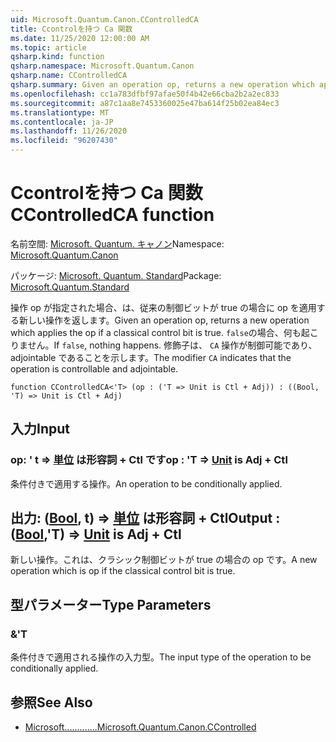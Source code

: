 ```yaml
---
uid: Microsoft.Quantum.Canon.CControlledCA
title: Ccontrolを持つ Ca 関数
ms.date: 11/25/2020 12:00:00 AM
ms.topic: article
qsharp.kind: function
qsharp.namespace: Microsoft.Quantum.Canon
qsharp.name: CControlledCA
qsharp.summary: Given an operation op, returns a new operation which applies the op if a classical control bit is true. If `false`, nothing happens. The modifier `CA` indicates that the operation is controllable and adjointable.
ms.openlocfilehash: cc1a783dfbf97afae50f4b42e66cba2b2a2ec833
ms.sourcegitcommit: a87c1aa8e7453360025e47ba614f25b02ea84ec3
ms.translationtype: MT
ms.contentlocale: ja-JP
ms.lasthandoff: 11/26/2020
ms.locfileid: "96207430"
---
```

# <a name="ccontrolledca-function"></a><span data-ttu-id="39fe0-102">Ccontrolを持つ Ca 関数</span><span class="sxs-lookup"><span data-stu-id="39fe0-102">CControlledCA function</span></span>

<span data-ttu-id="39fe0-103">名前空間: [Microsoft. Quantum. キャノン](xref:Microsoft.Quantum.Canon)</span><span class="sxs-lookup"><span data-stu-id="39fe0-103">Namespace: [Microsoft.Quantum.Canon](xref:Microsoft.Quantum.Canon)</span></span>

<span data-ttu-id="39fe0-104">パッケージ: [Microsoft. Quantum. Standard](https://nuget.org/packages/Microsoft.Quantum.Standard)</span><span class="sxs-lookup"><span data-stu-id="39fe0-104">Package: [Microsoft.Quantum.Standard](https://nuget.org/packages/Microsoft.Quantum.Standard)</span></span>


<span data-ttu-id="39fe0-105">操作 op が指定された場合、は、従来の制御ビットが true の場合に op を適用する新しい操作を返します。</span><span class="sxs-lookup"><span data-stu-id="39fe0-105">Given an operation op, returns a new operation which applies the op if a classical control bit is true.</span></span> <span data-ttu-id="39fe0-106">`false`の場合、何も起こりません。</span><span class="sxs-lookup"><span data-stu-id="39fe0-106">If `false`, nothing happens.</span></span>
<span data-ttu-id="39fe0-107">修飾子は、 `CA` 操作が制御可能であり、adjointable であることを示します。</span><span class="sxs-lookup"><span data-stu-id="39fe0-107">The modifier `CA` indicates that the operation is controllable and adjointable.</span></span>

```qsharp
function CControlledCA<'T> (op : ('T => Unit is Ctl + Adj)) : ((Bool, 'T) => Unit is Ctl + Adj)
```


## <a name="input"></a><span data-ttu-id="39fe0-108">入力</span><span class="sxs-lookup"><span data-stu-id="39fe0-108">Input</span></span>

### <a name="op--t--unit--is-adj--ctl"></a><span data-ttu-id="39fe0-109">op: ' t => [単位](xref:microsoft.quantum.lang-ref.unit)  は形容詞 + Ctl です</span><span class="sxs-lookup"><span data-stu-id="39fe0-109">op : 'T => [Unit](xref:microsoft.quantum.lang-ref.unit)  is Adj + Ctl</span></span>

<span data-ttu-id="39fe0-110">条件付きで適用する操作。</span><span class="sxs-lookup"><span data-stu-id="39fe0-110">An operation to be conditionally applied.</span></span>



## <a name="output--boolt--unit--is-adj--ctl"></a><span data-ttu-id="39fe0-111">出力: ([Bool](xref:microsoft.quantum.lang-ref.bool), t) => [単位](xref:microsoft.quantum.lang-ref.unit)  は形容詞 + Ctl</span><span class="sxs-lookup"><span data-stu-id="39fe0-111">Output : ([Bool](xref:microsoft.quantum.lang-ref.bool),'T) => [Unit](xref:microsoft.quantum.lang-ref.unit)  is Adj + Ctl</span></span>

<span data-ttu-id="39fe0-112">新しい操作。これは、クラシック制御ビットが true の場合の op です。</span><span class="sxs-lookup"><span data-stu-id="39fe0-112">A new operation which is op if the classical control bit is true.</span></span>

## <a name="type-parameters"></a><span data-ttu-id="39fe0-113">型パラメーター</span><span class="sxs-lookup"><span data-stu-id="39fe0-113">Type Parameters</span></span>

### <a name="t"></a><span data-ttu-id="39fe0-114">&</span><span class="sxs-lookup"><span data-stu-id="39fe0-114">'T</span></span>

<span data-ttu-id="39fe0-115">条件付きで適用される操作の入力型。</span><span class="sxs-lookup"><span data-stu-id="39fe0-115">The input type of the operation to be conditionally applied.</span></span>

## <a name="see-also"></a><span data-ttu-id="39fe0-116">参照</span><span class="sxs-lookup"><span data-stu-id="39fe0-116">See Also</span></span>

- [<span data-ttu-id="39fe0-117">Microsoft.............</span><span class="sxs-lookup"><span data-stu-id="39fe0-117">Microsoft.Quantum.Canon.CControlled</span></span>](xref:Microsoft.Quantum.Canon.CControlled)